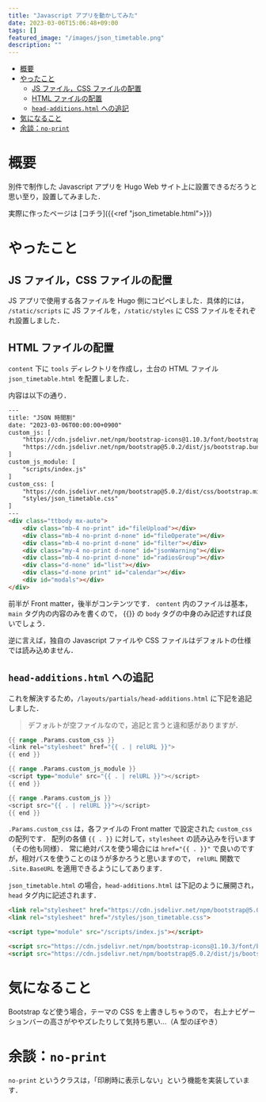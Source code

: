 ```yaml
---
title: "Javascript アプリを動かしてみた"
date: 2023-03-06T15:06:48+09:00
tags: []
featured_image: "/images/json_timetable.png"
description: ""
---
```


- [概要](#概要)
- [やったこと](#やったこと)
  - [JS ファイル，CSS ファイルの配置](#js-ファイルcss-ファイルの配置)
  - [HTML ファイルの配置](#html-ファイルの配置)
  - [`head-additions.html` への追記](#head-additionshtml-への追記)
- [気になること](#気になること)
- [余談：`no-print`](#余談no-print)

# 概要
別件で制作した Javascript アプリを Hugo Web サイト上に設置できるだろうと思い至り，設置してみました．

実際に作ったページは [コチラ]({{<ref "json_timetable.html">}})

# やったこと
## JS ファイル，CSS ファイルの配置
JS アプリで使用する各ファイルを Hugo 側にコピペしました．具体的には，
`/static/scripts` に JS ファイルを，`/static/styles` に CSS ファイルをそれぞれ設置しました．

## HTML ファイルの配置
`content` 下に `tools` ディレクトリを作成し，土台の HTML ファイル `json_timetable.html` を配置しました．

内容は以下の通り．

```html
---
title: "JSON 時間割"
date: "2023-03-06T00:00:00+0900"
custom_js: [
    "https://cdn.jsdelivr.net/npm/bootstrap-icons@1.10.3/font/bootstrap-icons.css",
    "https://cdn.jsdelivr.net/npm/bootstrap@5.0.2/dist/js/bootstrap.bundle.min.js"
]
custom_js_module: [
    "scripts/index.js"
]
custom_css: [
    "https://cdn.jsdelivr.net/npm/bootstrap@5.0.2/dist/css/bootstrap.min.css",
    "styles/json_timetable.css"
]
---
<div class="ttbody mx-auto">
    <div class="mb-4 no-print" id="fileUpload"></div>
    <div class="mb-4 no-print d-none" id="fileOperate"></div>
    <div class="mb-4 no-print d-none" id="filter"></div>
    <div class="my-4 no-print d-none" id="jsonWarning"></div>
    <div class="mb-4 no-print d-none" id="radiosGroup"></div>
    <div class="d-none" id="list"></div>
    <div class="d-none print" id="calendar"></div>
    <div id="modals"></div>
</div>
```

前半が Front matter，後半がコンテンツです．
`content` 内のファイルは基本，`main` タグ内の内容のみを書くので，
{{<exlink href="https://github.com/Yuu-Miino-NUE/json_timetable/blob/main/public/index.html" text="元ファイル">}}
の `body` タグの中身のみ記述すれば良いでしょう．

逆に言えば，独自の Javascript ファイルや CSS ファイルはデフォルトの仕様では読み込めません．

## `head-additions.html` への追記
これを解決するため，`/layouts/partials/head-additions.html` に下記を追記しました．
> デフォルトが空ファイルなので，追記と言うと違和感がありますが．

```go
{{ range .Params.custom_css }}
<link rel="stylesheet" href="{{ . | relURL }}">
{{ end }}

{{ range .Params.custom_js_module }}
<script type="module" src="{{ . | relURL }}"></script>
{{ end }}

{{ range .Params.custom_js }}
<script src="{{ . | relURL }}"></script>
{{ end }}
```

`.Params.custom_css` は，各ファイルの Front matter で設定された `custom_css` の配列です．
配列の各値 `{{ . }}` に対して，`stylesheet` の読み込みを行います（その他も同様）．
常に絶対パスを使う場合には `href="{{ . }}"` で良いのですが，相対パスを使うことのほうが多かろうと思いますので，
`relURL` 関数で `.Site.BaseURL` を適用できるようにしてあります．

`json_timetable.html` の場合，`head-additions.html` は下記のように展開され，`head` タグ内に記述されます．

```html
<link rel="stylesheet" href="https://cdn.jsdelivr.net/npm/bootstrap@5.0.2/dist/css/bootstrap.min.css">
<link rel="stylesheet" href="/styles/json_timetable.css">

<script type="module" src="/scripts/index.js"></script>

<script src="https://cdn.jsdelivr.net/npm/bootstrap-icons@1.10.3/font/bootstrap-icons.css"></script>
<script src="https://cdn.jsdelivr.net/npm/bootstrap@5.0.2/dist/js/bootstrap.bundle.min.js"></script>
```

# 気になること
Bootstrap など使う場合，テーマの CSS を上書きしちゃうので，
右上ナビゲーションバーの高さがややズレたりして気持ち悪い...（A 型のぼやき）

# 余談：`no-print`
`no-print` というクラスは，「印刷時に表示しない」という機能を実装しています．